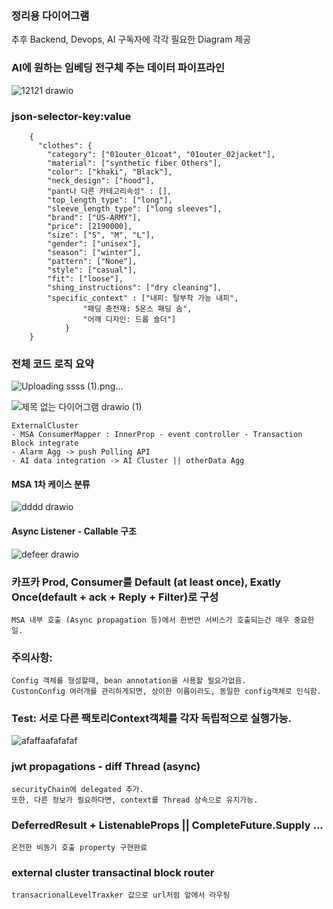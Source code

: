### 정리용 다이어그램
추후 Backend, Devops, AI 구독자에 각각 필요한 Diagram 제공

### AI에 원하는 임베딩 전구체 주는 데이터 파이프라인

![12121 drawio](https://github.com/user-attachments/assets/11be9ba9-3863-4429-bd40-86927db1720e)


### json-selector-key:value

        {
          "clothes": {
            "category": ["01outer_01coat", "01outer_02jacket"],
            "material": ["synthetic fiber Others"],
            "color": ["khaki", "Black"],
            "neck_design": ["hood"],
            "pant나 다른 카테고리속성" : [],
            "top_length_type": ["long"],
            "sleeve_length_type": ["long sleeves"],
            "brand": ["US-ARMY"],
            "price": [2190000],
            "size": ["S", "M", "L"],
            "gender": ["unisex"],
            "season": ["winter"], 
            "pattern": ["None"], 
            "style": ["casual"],
            "fit": ["loose"], 
            "shing_instructions": ["dry cleaning"],
            "specific_context" : ["내피: 탈부착 가능 내피",
        			"패딩 충전재: 5온스 패딩 솜",
        			"어깨 디자인: 드롭 숄더"]
        		}
        }


### 전체 코드 로직 요약

![Uploading ssss (1).png…]()





![제목 없는 다이어그램 drawio (1)](https://github.com/user-attachments/assets/b1351fdc-c500-4b4d-b38d-e7661b7f5beb)

    ExternalCluster
    - MSA ConsumerMapper : InnerProp - event controller - Transaction Block integrate
    - Alarm Agg -> push Polling API
    - AI data integration -> AI Cluster || otherData Agg


#### MSA 1차 케이스 분류

![dddd drawio](https://github.com/user-attachments/assets/ef11b990-a548-42af-a516-d223dd64c680)

#### Async Listener - Callable 구조

![defeer drawio](https://github.com/user-attachments/assets/fd8385dc-7c11-475b-ae01-b6f2619a446f)




### 카프카 Prod, Consumer를 Default (at least once), Exatly Once(default + ack + Reply + Filter)로 구성
    MSA 내부 호출 (Async propagation 등)에서 한번만 서비스가 호출되는건 매우 중요한 일.


### 주의사항:
    Config 객체를 형성할때, bean annotation을 사용할 필요가없음.
    CustonConfig 여러개를 관리하게되면, 상이한 이름이라도, 동일한 config객체로 인식함.


### Test: 서로 다른 팩토리Context객체를 각자 독립적으로 실행가능.
![afaffaafafafaf](https://github.com/user-attachments/assets/9a7d970d-5010-4dbe-913b-74ef06de9bcf)

### jwt propagations - diff Thread (async)
    securityChain에 delegated 추가.
    또한, 다른 정보가 필요하다면, context를 Thread 상속으로 유지가능.

### DeferredResult + ListenableProps || CompleteFuture.Supply ...  
    온전한 비동기 호출 property 구현완료


### external cluster transactinal block router
    transacrionalLevelTraxker 값으로 url처럼 앞에서 라우팅

